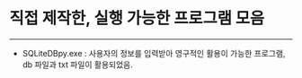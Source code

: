 # 직접 제작한, 실행 가능한 프로그램 모음 #
- - -
- SQLiteDBpy.exe : 사용자의 정보를 입력받아 영구적인 활용이 가능한 프로그램, db 파일과 txt 파일이 활용되었음.
